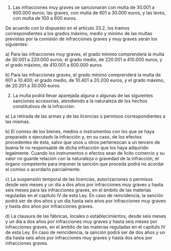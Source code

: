 1. Las infracciones muy graves se sancionarán con multa de 30.001 a 600.000 euros; las graves, con multa de 601 a 30.000 euros, y las leves, con multa de 100 a 600 euros.

De acuerdo con lo dispuesto en el artículo 33.2, los tramos correspondientes a los grados máximo, medio y mínimo de las multas previstas por la comisión de infracciones graves y muy graves serán los siguientes:

a) Para las infracciones muy graves, el grado mínimo comprenderá la multa de 30.001 a 220.000 euros; el grado medio, de 220.001 a 410.000 euros, y el grado máximo, de 410.001 a 600.000 euros.

b) Para las infracciones graves, el grado mínimo comprenderá la multa de 601 a 10.400; el grado medio, de 10.401 a 20.200 euros, y el grado máximo, de 20.201 a 30.000 euros.

2. La multa podrá llevar aparejada alguna o algunas de las siguientes sanciones accesorias, atendiendo a la naturaleza de los hechos constitutivos de la infracción:

a) La retirada de las armas y de las licencias o permisos correspondientes a las mismas.

b) El comiso de los bienes, medios o instrumentos con los que se haya preparado o ejecutado la infracción y, en su caso, de los efectos procedentes de ésta, salvo que unos u otros pertenezcan a un tercero de buena fe no responsable de dicha infracción que los haya adquirido legalmente. Cuando los instrumentos o efectos sean de lícito comercio y su valor no guarde relación con la naturaleza o gravedad de la infracción, el órgano competente para imponer la sanción que proceda podrá no acordar el comiso o acordarlo parcialmente.

c) La suspensión temporal de las licencias, autorizaciones o permisos desde seis meses y un día a dos años por infracciones muy graves y hasta seis meses para las infracciones graves, en el ámbito de las materias reguladas en el capítulo IV de esta Ley. En caso de reincidencia, la sanción podrá ser de dos años y un día hasta seis años por infracciones muy graves y hasta dos años por infracciones graves.

d) La clausura de las fábricas, locales o establecimientos, desde seis meses y un día a dos años por infracciones muy graves y hasta seis meses por infracciones graves, en el ámbito de las materias reguladas en el capítulo IV de esta Ley. En caso de reincidencia, la sanción podrá ser de dos años y un día hasta seis años por infracciones muy graves y hasta dos años por infracciones graves.
